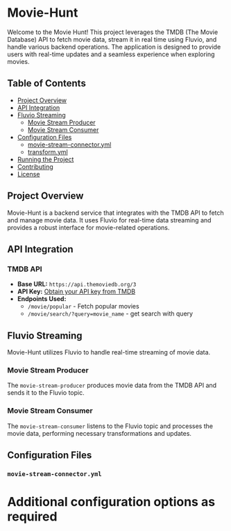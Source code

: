 # Movie-Hunt 

Welcome to the Movie Hunt! This project leverages the TMDB (The Movie Database) API to fetch movie data, stream it in real time using Fluvio, and handle various backend operations. The application is designed to provide users with real-time updates and a seamless experience when exploring movies.

## Table of Contents

- [Project Overview](#project-overview)
- [API Integration](#api-integration)
- [Fluvio Streaming](#fluvio-streaming)
  - [Movie Stream Producer](#movie-stream-producer)
  - [Movie Stream Consumer](#movie-stream-consumer)
- [Configuration Files](#configuration-files)
  - [movie-stream-connector.yml](#movie-stream-connector.yml)
  - [transform.yml](#transform.yml)
- [Running the Project](#running-the-project)
- [Contributing](#contributing)
- [License](#license)

## Project Overview

Movie-Hunt is a backend service that integrates with the TMDB API to fetch and manage movie data. It uses Fluvio for real-time data streaming and provides a robust interface for movie-related operations.

## API Integration

### TMDB API

- **Base URL:** `https://api.themoviedb.org/3`
- **API Key:** [Obtain your API key from TMDB](https://www.themoviedb.org/settings/api)
- **Endpoints Used:**
  - `/movie/popular` - Fetch popular movies
  - `/movie/search/?query=movie_name` - get search with query

## Fluvio Streaming

Movie-Hunt utilizes Fluvio to handle real-time streaming of movie data.

### Movie Stream Producer

The `movie-stream-producer` produces movie data from the TMDB API and sends it to the Fluvio topic.

### Movie Stream Consumer

The `movie-stream-consumer` listens to the Fluvio topic and processes the movie data, performing necessary transformations and updates.

## Configuration Files

### `movie-stream-connector.yml`

  # Additional configuration options as required
